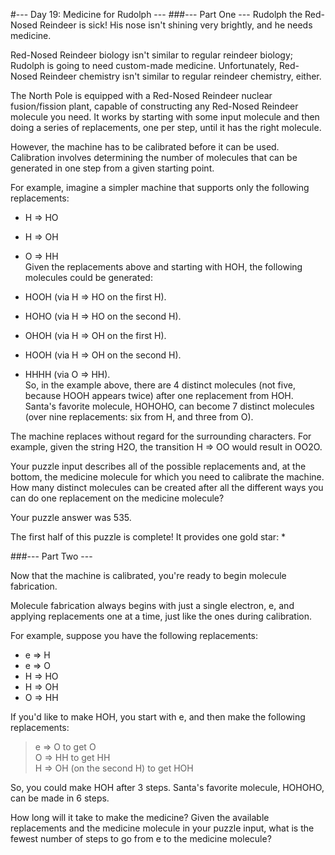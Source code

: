 #--- Day 19: Medicine for Rudolph ---
###--- Part One ---
Rudolph the Red-Nosed Reindeer is sick! His nose isn't shining very brightly, and he needs medicine.

Red-Nosed Reindeer biology isn't similar to regular reindeer biology; Rudolph is going to need custom-made medicine. Unfortunately, Red-Nosed Reindeer chemistry isn't similar to regular reindeer chemistry, either.

The North Pole is equipped with a Red-Nosed Reindeer nuclear fusion/fission plant, capable of constructing any Red-Nosed Reindeer molecule you need. It works by starting with some input molecule and then doing a series of replacements, one per step, until it has the right molecule.

However, the machine has to be calibrated before it can be used. Calibration involves determining the number of molecules that can be generated in one step from a given starting point.

For example, imagine a simpler machine that supports only the following replacements:

- H => HO  
- H => OH  
- O => HH  
Given the replacements above and starting with HOH, the following molecules could be generated:

- HOOH (via H => HO on the first H).  
- HOHO (via H => HO on the second H).  
- OHOH (via H => OH on the first H).  
- HOOH (via H => OH on the second H).  
- HHHH (via O => HH).  
So, in the example above, there are 4 distinct molecules (not five, because HOOH appears twice) after one replacement from HOH. Santa's favorite molecule, HOHOHO, can become 7 distinct molecules (over nine replacements: six from H, and three from O).

The machine replaces without regard for the surrounding characters. For example, given the string H2O, the transition H => OO would result in OO2O.

Your puzzle input describes all of the possible replacements and, at the bottom, the medicine molecule for which you need to calibrate the machine. How many distinct molecules can be created after all the different ways you can do one replacement on the medicine molecule?

Your puzzle answer was 535.

The first half of this puzzle is complete! It provides one gold star: *

###--- Part Two ---

Now that the machine is calibrated, you're ready to begin molecule fabrication.

Molecule fabrication always begins with just a single electron, e, and applying replacements one at a time, just like the ones during calibration.

For example, suppose you have the following replacements:

- e => H  
- e => O  
- H => HO  
- H => OH  
- O => HH  

If you'd like to make HOH, you start with e, and then make the following replacements:

> e => O to get O  
> O => HH to get HH  
> H => OH (on the second H) to get HOH  

So, you could make HOH after 3 steps. Santa's favorite molecule, HOHOHO, can be made in 6 steps.

How long will it take to make the medicine?
Given the available replacements and the medicine molecule in your puzzle input, what is the fewest number of steps to go from e to the medicine molecule?